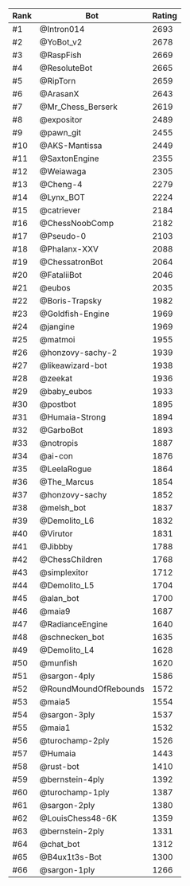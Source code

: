 Rank|Bot|Rating
---|---|---
#1|@Intron014|2693
#2|@YoBot_v2|2678
#3|@RaspFish|2669
#4|@ResoluteBot|2665
#5|@RipTorn|2659
#6|@ArasanX|2643
#7|@Mr_Chess_Berserk|2619
#8|@expositor|2489
#9|@pawn_git|2455
#10|@AKS-Mantissa|2449
#11|@SaxtonEngine|2355
#12|@Weiawaga|2305
#13|@Cheng-4|2279
#14|@Lynx_BOT|2224
#15|@catriever|2184
#16|@ChessNoobComp|2182
#17|@Pseudo-0|2103
#18|@Phalanx-XXV|2088
#19|@ChessatronBot|2064
#20|@FataliiBot|2046
#21|@eubos|2035
#22|@Boris-Trapsky|1982
#23|@Goldfish-Engine|1969
#24|@jangine|1969
#25|@matmoi|1955
#26|@honzovy-sachy-2|1939
#27|@likeawizard-bot|1938
#28|@zeekat|1936
#29|@baby_eubos|1933
#30|@postbot|1895
#31|@Humaia-Strong|1894
#32|@GarboBot|1893
#33|@notropis|1887
#34|@ai-con|1876
#35|@LeelaRogue|1864
#36|@The_Marcus|1854
#37|@honzovy-sachy|1852
#38|@melsh_bot|1837
#39|@Demolito_L6|1832
#40|@Virutor|1831
#41|@Jibbby|1788
#42|@ChessChildren|1768
#43|@simplexitor|1712
#44|@Demolito_L5|1704
#45|@alan_bot|1700
#46|@maia9|1687
#47|@RadianceEngine|1640
#48|@schnecken_bot|1635
#49|@Demolito_L4|1628
#50|@munfish|1620
#51|@sargon-4ply|1586
#52|@RoundMoundOfRebounds|1572
#53|@maia5|1554
#54|@sargon-3ply|1537
#55|@maia1|1532
#56|@turochamp-2ply|1526
#57|@Humaia|1443
#58|@rust-bot|1410
#59|@bernstein-4ply|1392
#60|@turochamp-1ply|1387
#61|@sargon-2ply|1380
#62|@LouisChess48-6K|1359
#63|@bernstein-2ply|1331
#64|@chat_bot|1312
#65|@B4ux1t3s-Bot|1300
#66|@sargon-1ply|1266
